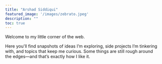 ```yaml
---
title: "Arshad Siddiqui"
featured_image: '/images/zebrato.jpeg'
description: ""
toc: true
---
```


Welcome to my little corner of the web.

Here you'll find snapshots of ideas I’m exploring, side projects I’m tinkering with, and topics that keep me curious. Some things are still rough around the edges—and that’s exactly how I like it.